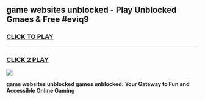 
## game websites unblocked - Play Unblocked Gmaes & Free #eviq9
<h3>
<a href="https://premium.freeplayer.one?title=game_websites_unblocked&ref=03M">CLICK TO PLAY</a></h3>
<hr>

<h3>
<a href="https://premium.freeplayer.one?title=game_websites_unblocked&ref=03M">CLICK 2 PLAY</a>
  
</h3>

<a href="https://premium.freeplayer.one?title=game_websites_unblocked&ref=03M"><img src="https://clearcache.store/games.png"></a>


**game websites unblocked games unblocked: Your Gateway to Fun and Accessible Online Gaming**
